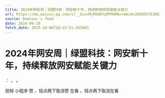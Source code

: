 ```yaml
---
title: 2024年网安周｜绿盟科技：网安新十年，持续释放网安赋能关键力
url: https://mp.weixin.qq.com/s?__biz=MjM5ODYyMTM4MA==&mid=2650457620&idx=1&sn=7fc06ab823081cd179c002398a7e502c
source: Doonsec's feed
date: 2024-09-10
fetch_date: 2025-10-06T18:22:51.563403
---
```


# 2024年网安周｜绿盟科技：网安新十年，持续释放网安赋能关键力

：
，
。

视频
小程序
赞
，轻点两下取消赞
在看
，轻点两下取消在看
